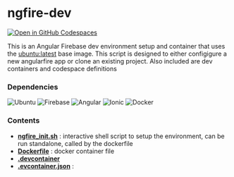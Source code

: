 # ngfire-dev

[![Open in GitHub Codespaces](https://github.com/codespaces/badge.svg)](https://codespaces.new/cdyn/ngfire-dev)

This is an Angular Firebase dev environment setup and container that uses the [ubuntu:latest]() base image. This script is designed to either configigure a new angularfire app or clone an existing project. Also included are dev containers and codespace definitions

### Dependencies

![Ubuntu](https://img.shields.io/badge/Ubuntu-E95420?style=for-the-badge&logo=ubuntu&logoColor=white)  ![Firebase](https://img.shields.io/badge/firebase-%23039BE5.svg?style=for-the-badge&logo=firebase)  ![Angular](https://img.shields.io/badge/angular-%23DD0031.svg?style=for-the-badge&logo=angular&logoColor=white) ![Ionic](https://img.shields.io/badge/Ionic-%233880FF.svg?style=for-the-badge&logo=Ionic&logoColor=white) ![Docker](https://img.shields.io/badge/docker-%230db7ed.svg?style=for-the-badge&logo=docker&logoColor=white) 

### Contents
* __[ngfire_init.sh](https://github.com/cdyn/ngfire-dev/ngfire_init.sh)__ : interactive shell script to setup the environment, can be run standalone, called by the dockerfile
* __[Dockerfile](https://github.com/cdyn/ngfire-dev/ngfire_init.sh)__ : docker container file
* __[.devcontainer](https://github.com/cdyn/ngfire-dev/ngfire_init.sh)__ 
 * __[.evcontainer.json](https://github.com/cdyn/ngfire-dev/ngfire_init.sh)__ : 
